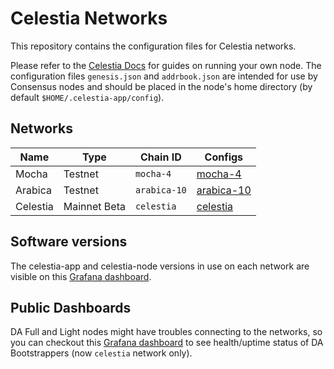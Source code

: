 # Celestia Networks

This repository contains the configuration files for Celestia networks.

Please refer to the [Celestia Docs](https://docs.celestia.org) for guides on running your own node. The configuration files `genesis.json` and `addrbook.json` are intended for use by Consensus nodes and should be placed in the node's home directory (by default `$HOME/.celestia-app/config`).

## Networks

| Name     | Type    | Chain ID     | Configs                    |
|----------|---------|--------------|----------------------------|
| Mocha    | Testnet | `mocha-4`    | [mocha-4](./mocha-4)       |
| Arabica  | Testnet | `arabica-10` | [arabica-10](./arabica-10) |
| Celestia | Mainnet Beta | `celestia`   | [celestia](./celestia)     |

## Software versions

The celestia-app and celestia-node versions in use on each network are visible on this [Grafana dashboard](https://celestia.grafana.net/public-dashboards/5d14d96e44f04664bb0c44267e5d645c).

## Public Dashboards

DA Full and Light nodes might have troubles connecting to the networks, so you can checkout this [Grafana dashboard](https://celestia.grafana.net/public-dashboards/a10eff0043bb4bf0839004e2746e2bc6) to see health/uptime status of DA Bootstrappers (now `celestia` network only).
